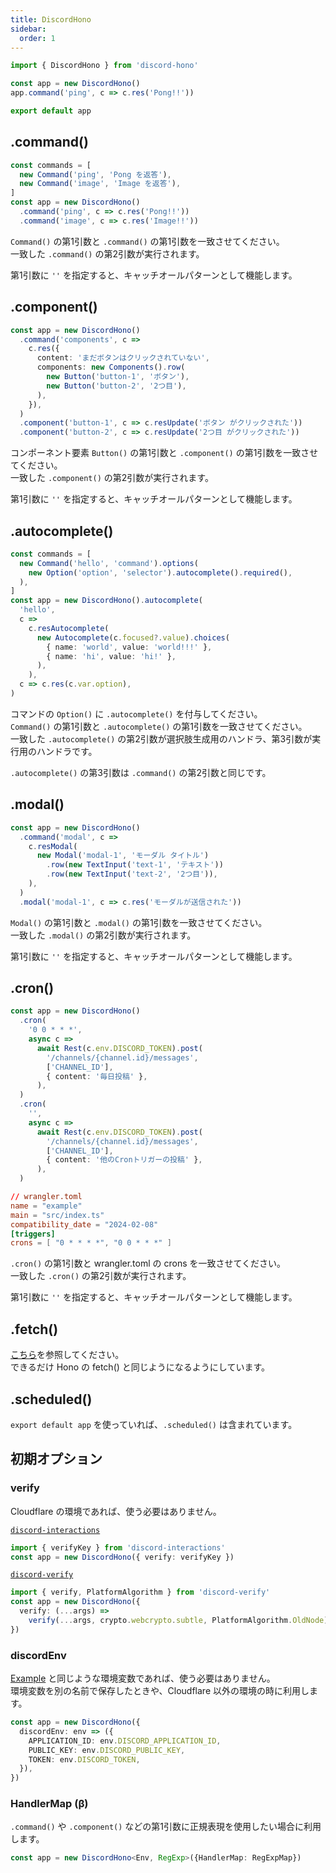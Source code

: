 ```yaml
---
title: DiscordHono
sidebar:
  order: 1
---
```


```ts "DiscordHono"
import { DiscordHono } from 'discord-hono'

const app = new DiscordHono()
app.command('ping', c => c.res('Pong!!'))

export default app
```

## .command()

```ts /command(?!s)/ "ping" "image"
const commands = [
  new Command('ping', 'Pong を返答'),
  new Command('image', 'Image を返答'),
]
const app = new DiscordHono()
  .command('ping', c => c.res('Pong!!'))
  .command('image', c => c.res('Image!!'))
```

`Command()` の第1引数と `.command()` の第1引数を一致させてください。  
一致した `.command()` の第2引数が実行されます。

第1引数に `''` を指定すると、キャッチオールパターンとして機能します。

## .component()

```ts /component(?!s)/ "button-1" "button-2"
const app = new DiscordHono()
  .command('components', c =>
    c.res({
      content: 'まだボタンはクリックされていない',
      components: new Components().row(
        new Button('button-1', 'ボタン'),
        new Button('button-2', '2つ目'),
      ),
    }),
  )
  .component('button-1', c => c.resUpdate('ボタン がクリックされた'))
  .component('button-2', c => c.resUpdate('2つ目 がクリックされた'))
```

コンポーネント要素 `Button()` の第1引数と `.component()` の第1引数を一致させてください。  
一致した `.component()` の第2引数が実行されます。

第1引数に `''` を指定すると、キャッチオールパターンとして機能します。

## .autocomplete()

```ts /autocomplete(?!')/ "hello"
const commands = [
  new Command('hello', 'command').options(
    new Option('option', 'selector').autocomplete().required(),
  ),
]
const app = new DiscordHono().autocomplete(
  'hello',
  c =>
    c.resAutocomplete(
      new Autocomplete(c.focused?.value).choices(
        { name: 'world', value: 'world!!!' },
        { name: 'hi', value: 'hi!' },
      ),
    ),
  c => c.res(c.var.option),
)
```

コマンドの `Option()` に `.autocomplete()` を付与してください。  
`Command()` の第1引数と `.autocomplete()` の第1引数を一致させてください。  
一致した `.autocomplete()` の第2引数が選択肢生成用のハンドラ、第3引数が実行用のハンドラです。

`.autocomplete()` の第3引数は `.command()` の第2引数と同じです。

## .modal()

```ts /modal(?!')/ "modal-1"
const app = new DiscordHono()
  .command('modal', c =>
    c.resModal(
      new Modal('modal-1', 'モーダル タイトル')
        .row(new TextInput('text-1', 'テキスト'))
        .row(new TextInput('text-2', '2つ目')),
    ),
  )
  .modal('modal-1', c => c.res('モーダルが送信された'))
```

`Modal()` の第1引数と `.modal()` の第1引数を一致させてください。  
一致した `.modal()` の第2引数が実行されます。

第1引数に `''` を指定すると、キャッチオールパターンとして機能します。

## .cron()

```ts "cron" "0 0 * * *"
const app = new DiscordHono()
  .cron(
    '0 0 * * *',
    async c =>
      await Rest(c.env.DISCORD_TOKEN).post(
        '/channels/{channel.id}/messages',
        ['CHANNEL_ID'],
        { content: '毎日投稿' },
      ),
  )
  .cron(
    '',
    async c =>
      await Rest(c.env.DISCORD_TOKEN).post(
        '/channels/{channel.id}/messages',
        ['CHANNEL_ID'],
        { content: '他のCronトリガーの投稿' },
      ),
  )
```

```toml "0 0 * * *"
// wrangler.toml
name = "example"
main = "src/index.ts"
compatibility_date = "2024-02-08"
[triggers]
crons = [ "0 * * * *", "0 0 * * *" ]
```

`.cron()` の第1引数と wrangler.toml の crons を一致させてください。  
一致した `.cron()` の第2引数が実行されます。

第1引数に `''` を指定すると、キャッチオールパターンとして機能します。

## .fetch()

[こちら](https://hono.dev/api/hono#fetch)を参照してください。  
できるだけ Hono の fetch() と同じようになるようにしています。

## .scheduled()

`export default app` を使っていれば、`.scheduled()` は含まれています。

## 初期オプション

### verify

Cloudflare の環境であれば、使う必要はありません。

[`discord-interactions`](https://github.com/discord/discord-interactions-js)

```ts
import { verifyKey } from 'discord-interactions'
const app = new DiscordHono({ verify: verifyKey })
```

[`discord-verify`](https://github.com/ianmitchell/interaction-kit/tree/main/packages/discord-verify)

```ts
import { verify, PlatformAlgorithm } from 'discord-verify'
const app = new DiscordHono({
  verify: (...args) =>
    verify(...args, crypto.webcrypto.subtle, PlatformAlgorithm.OldNode),
})
```

### discordEnv

[Example](https://github.com/luisfun/discord-hono-example) と同じような環境変数であれば、使う必要はありません。  
環境変数を別の名前で保存したときや、Cloudflare 以外の環境の時に利用します。

```ts
const app = new DiscordHono({
  discordEnv: env => ({
    APPLICATION_ID: env.DISCORD_APPLICATION_ID,
    PUBLIC_KEY: env.DISCORD_PUBLIC_KEY,
    TOKEN: env.DISCORD_TOKEN,
  }),
})
```

### HandlerMap (β)

`.command()` や `.component()` などの第1引数に正規表現を使用したい場合に利用します。

```ts
const app = new DiscordHono<Env, RegExp>({HandlerMap: RegExpMap})
```
